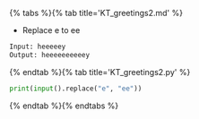{% tabs %}{% tab title='KT_greetings2.md' %}

* Replace e to ee

```txt
Input: heeeeey
Output: heeeeeeeeeey
```

{% endtab %}{% tab title='KT_greetings2.py' %}

```py
print(input().replace("e", "ee"))
```

{% endtab %}{% endtabs %}
